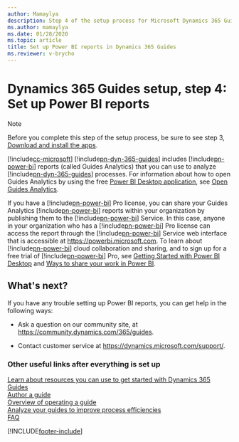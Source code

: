 ```yaml
---
author: Mamaylya
description: Step 4 of the setup process for Microsoft Dynamics 365 Guides. In this step, you set up Power BI reports.
ms.author: mamaylya
ms.date: 01/28/2020
ms.topic: article
title: Set up Power BI reports in Dynamics 365 Guides
ms.reviewer: v-brycho
---
```


# Dynamics 365 Guides setup, step 4: Set up Power BI reports

> [!NOTE]
> Before you complete this step of the setup process, be sure to see step 3, [Download and install the apps](setup-step-three.md).

[!include[cc-microsoft](../includes/cc-microsoft.md)] [!include[pn-dyn-365-guides](../includes/pn-dyn-365-guides.md)] includes [!include[pn-power-bi](../includes/pn-power-bi.md)] reports (called Guides Analytics) that you can use to analyze [!include[pn-dyn-365-guides](../includes/pn-dyn-365-guides.md)] processes. For information about how to open Guides Analytics by using the free [Power BI Desktop application](https://powerbi.microsoft.com/get-started/), see [Open Guides Analytics](./analytics-guide.md).

If you have a [!include[pn-power-bi](../includes/pn-power-bi.md)] Pro license, you can share your Guides Analytics [!include[pn-power-bi](../includes/pn-power-bi.md)] reports within your organization by publishing them to the [!include[pn-power-bi](../includes/pn-power-bi.md)] Service. In this case, anyone in your organization who has a [!include[pn-power-bi](../includes/pn-power-bi.md)] Pro license can access the report through the [!include[pn-power-bi](../includes/pn-power-bi.md)] Service web interface that is accessible at <https://powerbi.microsoft.com>. To learn about [!include[pn-power-bi](../includes/pn-power-bi.md)] cloud collaboration and sharing, and to sign up for a free trial of [!include[pn-power-bi](../includes/pn-power-bi.md)] Pro, see [Getting Started with Power BI Desktop](https://powerbi.microsoft.com/get-started/) and [Ways to share your work in Power BI](/power-bi/service-how-to-collaborate-distribute-dashboards-reports).

## What's next?

If you have any trouble setting up Power BI reports, you can get help in the following ways:

- Ask a question on our community site, at <https://community.dynamics.com/365/guides>.

- Contact customer service at <https://dynamics.microsoft.com/support/>.

### Other useful links after everything is set up

[Learn about resources you can use to get started with Dynamics 365 Guides](get-started.md)<br>
[Author a guide](authoring-overview.md)<br>
[Overview of operating a guide](operator-overview.md)<br>
[Analyze your guides to improve process efficiencies](analytics-guide.md)<br>
[FAQ](faq.md)


[!INCLUDE[footer-include](../includes/footer-banner.md)]
